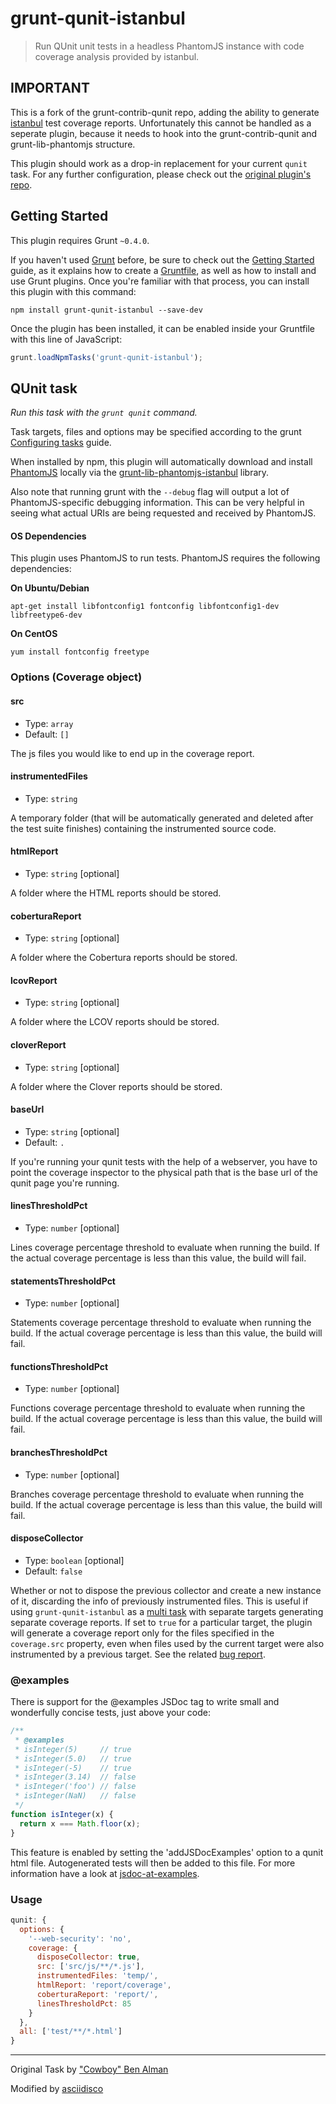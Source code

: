 # grunt-qunit-istanbul

> Run QUnit unit tests in a headless PhantomJS instance with code coverage
> analysis provided by istanbul.

## IMPORTANT

This is a fork of the grunt-contrib-qunit repo, adding the ability to generate
[istanbul](http://gotwarlost.github.com/istanbul/) test coverage reports.
Unfortunately this cannot be handled as a seperate plugin, because it needs to
hook into the grunt-contrib-qunit and grunt-lib-phantomjs structure.

This plugin should work as a drop-in replacement for your current `qunit`
task. For any further configuration, please check out the
[original plugin's repo](https://github.com/gruntjs/grunt-contrib-qunit).

## Getting Started

This plugin requires Grunt `~0.4.0`.

If you haven't used [Grunt](http://gruntjs.com/) before, be sure to check out
the [Getting Started](http://gruntjs.com/getting-started) guide, as it explains
how to create a [Gruntfile](http://gruntjs.com/sample-gruntfile), as well as
how to install and use Grunt plugins. Once you're familiar with that process,
you can install this plugin with this command:

```shell
npm install grunt-qunit-istanbul --save-dev
```

Once the plugin has been installed, it can be enabled inside your Gruntfile
with this line of JavaScript:

```js
grunt.loadNpmTasks('grunt-qunit-istanbul');
```

## QUnit task

_Run this task with the `grunt qunit` command._

Task targets, files and options may be specified according to the grunt
[Configuring tasks](http://gruntjs.com/configuring-tasks) guide.

When installed by npm, this plugin will automatically download and install
[PhantomJS][] locally via the [grunt-lib-phantomjs-istanbul][] library.

[PhantomJS]: http://www.phantomjs.org/
[grunt-lib-phantomjs-istanbul]: https://github.com/asciidisco/grunt-lib-phantomjs-istanbul

Also note that running grunt with the `--debug` flag will output a lot of
PhantomJS-specific debugging information. This can be very helpful in seeing
what actual URIs are being requested and received by PhantomJS.

#### OS Dependencies

This plugin uses PhantomJS to run tests. PhantomJS requires the following
dependencies:

**On Ubuntu/Debian**

`apt-get install libfontconfig1 fontconfig libfontconfig1-dev libfreetype6-dev`

**On CentOS**

`yum install fontconfig freetype`

### Options (Coverage object)

#### src

* Type: `array`
* Default: `[]`

The js files you would like to end up in the coverage report.

#### instrumentedFiles

* Type: `string`

A temporary folder (that will be automatically generated and deleted after the
test suite finishes) containing the instrumented source code.

#### htmlReport

* Type: `string` [optional]

A folder where the HTML reports should be stored.

#### coberturaReport

* Type: `string` [optional]

A folder where the Cobertura reports should be stored.

#### lcovReport

* Type: `string` [optional]

A folder where the LCOV reports should be stored.

#### cloverReport

* Type: `string` [optional]

A folder where the Clover reports should be stored.

#### baseUrl

* Type: `string` [optional]
* Default: `.`

If you're running your qunit tests with the help of a webserver, you have to
point the coverage inspector to the physical path that is the base url of the
qunit page you're running.

#### linesThresholdPct

* Type: `number` [optional]

Lines coverage percentage threshold to evaluate when running the build. If the
actual coverage percentage is less than this value, the build will fail.

#### statementsThresholdPct

* Type: `number` [optional]

Statements coverage percentage threshold to evaluate when running the build. If
the actual coverage percentage is less than this value, the build will fail.

#### functionsThresholdPct

* Type: `number` [optional]

Functions coverage percentage threshold to evaluate when running the build. If
the actual coverage percentage is less than this value, the build will fail.

#### branchesThresholdPct

* Type: `number` [optional]

Branches coverage percentage threshold to evaluate when running the build. If
the actual coverage percentage is less than this value, the build will fail.

#### disposeCollector

* Type: `boolean` [optional]
* Default: `false`

Whether or not to dispose the previous collector and create a new instance of
it, discarding the info of previously instrumented files. This is useful if
using `grunt-qunit-istanbul` as a
[multi task](http://gruntjs.com/api/inside-tasks#inside-multi-tasks) with
separate targets generating separate coverage reports. If set to `true` for a
particular target, the plugin will generate a coverage report only for the
files specified in the `coverage.src` property, even when files used by the
current target were also instrumented by a previous target. See the related
[bug report](https://github.com/asciidisco/grunt-qunit-istanbul/issues/10).

### @examples

There is support for the @examples JSDoc tag to write small and wonderfully concise tests, just above your code:

```javascript
/**
 * @examples
 * isInteger(5)     // true
 * isInteger(5.0)   // true
 * isInteger(-5)    // true
 * isInteger(3.14)  // false
 * isInteger('foo') // false
 * isInteger(NaN)   // false
 */
function isInteger(x) {
  return x === Math.floor(x);
}
```

This feature is enabled by setting the 'addJSDocExamples' option to a qunit html file. Autogenerated tests will then be added to this file. For more information have a look at [jsdoc-at-examples](https://github.com/fru/jsdoc-at-examples).

### Usage

```js
qunit: {
  options: {
    '--web-security': 'no',
    coverage: {
      disposeCollector: true,
      src: ['src/js/**/*.js'],
      instrumentedFiles: 'temp/',
      htmlReport: 'report/coverage',
      coberturaReport: 'report/',
      linesThresholdPct: 85
    }
  },
  all: ['test/**/*.html']
}
```

---

Original Task by ["Cowboy" Ben Alman](http://benalman.com/)

Modified by [asciidisco](http://twitter.com/asciidisco)
